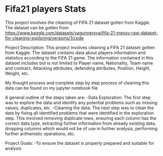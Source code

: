 # Fifa21 players Stats
 
This project involves the cleaning of FIFA 21 dataset gotten from Kaggle. The dataset can be gotten from https://www.kaggle.com/datasets/yagunnersya/fifa-21-messy-raw-dataset-for-cleaning-exploring/versions/1/code

Project Description:
This project involves cleaning a FIFA 21 dataset gotten from Kaggle. The dataset contains data about players information and statistics according to the FIFA 21 game. The information contained in this dataset includes but is not limited to Player name, Nationality, Team name and contract, Attacking attributes, defending attributes, Position, Height, Weight, etc.

My thought process and complete step by step process of cleaning this data can be found on my jupyter notebook file

A general outline of the steps taken are:
-Data Exploration: The first step was to explore the data and identify any potential problems such as missing values, duplicates, etc.
-Cleaning the data: The next step was to clean the data by fixing all identified problems that were identified in the exploration step. This involved removing duplicate rows, ensuring each column has the correct data type, extracting further information from already existing data, dropping columns which would not be of use in further analysis, performing further arithemetic operations, etc.

Project Goals:
-To ensure the dataset is properly prepared and suitable for analysis

